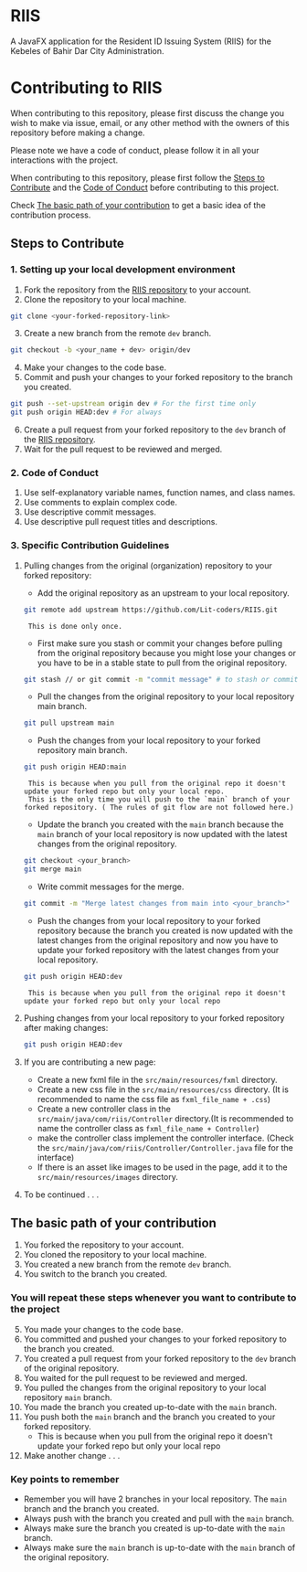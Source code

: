 # RIIS

A JavaFX application for the Resident ID Issuing System (RIIS) for the Kebeles of Bahir Dar City Administration. 

# Contributing to RIIS

When contributing to this repository, please first discuss the change you wish to make via issue,
email, or any other method with the owners of this repository before making a change. 

Please note we have a code of conduct, please follow it in all your interactions with the project.

When contributing to this repository, please first follow the [Steps to Contribute](#steps-to-contribute) and the [Code of Conduct](#code-of-conduct) before contributing to this project.

Check [The basic path of your contribution](#the-basic-path-of-your-contribution) to get a basic idea of the contribution process.

## Steps to Contribute
### 1. Setting up your local development environment

1. Fork the repository from the [RIIS repository](https://github.com/Lit-Coders/RIIS/tree/dev) to your account.
2. Clone the repository to your local machine.
```bash
git clone <your-forked-repository-link>
```
3. Create a new branch from the remote `dev` branch.
```bash
git checkout -b <your_name + dev> origin/dev
```
4. Make your changes to the code base.
5. Commit and push your changes to your forked repository to the branch you created.
```bash
git push --set-upstream origin dev # For the first time only
git push origin HEAD:dev # For always
```
6. Create a pull request from your forked repository to the `dev` branch 
    of the [RIIS repository](https://github.com/Lit-Coders/RIIS/tree/dev).
7. Wait for the pull request to be reviewed and merged.

### 2. Code of Conduct

1. Use self-explanatory variable names, function names, and class names.
2. Use comments to explain complex code.
3. Use descriptive commit messages.
4. Use descriptive pull request titles and descriptions.

### 3. Specific Contribution Guidelines

1. Pulling changes from the original (organization) repository to your forked repository:
    - Add the original repository as an upstream to your local repository.
    ```bash
    git remote add upstream https://github.com/Lit-coders/RIIS.git
    ```
        This is done only once.
    - First make sure you stash or commit your changes before pulling from the original repository because you might lose your changes or you have to be in a stable state to pull from the original repository.
    ```bash
    git stash // or git commit -m "commit message" # to stash or commit your changes
    ```
    - Pull the changes from the original repository to your local repository main branch.
    ```bash
    git pull upstream main
    ```
    - Push the changes from your local repository to your forked repository main branch.
    ```bash
    git push origin HEAD:main
    ```
        This is because when you pull from the original repo it doesn't update your forked repo but only your local repo.
        This is the only time you will push to the `main` branch of your forked repository. ( The rules of git flow are not followed here.)
    - Update the branch you created with the `main` branch because the `main` branch of your local repository is now updated with the latest changes from the original repository.
    ```bash
    git checkout <your_branch>
    git merge main
    ```
    - Write commit messages for the merge.
    ```bash
    git commit -m "Merge latest changes from main into <your_branch>"
    ```
    - Push the changes from your local repository to your forked repository because the branch you created is now updated with the latest changes from the original repository and now you have to update your forked repository with the latest changes from your local repository. 
    ```bash
    git push origin HEAD:dev
    ```
        This is because when you pull from the original repo it doesn't update your forked repo but only your local repo

2. Pushing changes from your local repository to your forked repository after making changes:
    ```bash
    git push origin HEAD:dev
    ```

3. If you are contributing a new page:
    - Create a new fxml file in the `src/main/resources/fxml` directory.
    - Create a new css file in the `src/main/resources/css` directory. (It is recommended to name the css file as `fxml_file_name + .css`)
    - Create a new controller class in the `src/main/java/com/riis/Controller` directory.(It is recommended to name the controller class as `fxml_file_name + Controller`)
    - make the controller class implement the controller interface. (Check the `src/main/java/com/riis/Controller/Controller.java` file for the interface)
    - If there is an asset like images to be used in the page, add it to the `src/main/resources/images` directory.

4. To be continued . . . 


## The basic path of your contribution

1. You forked the repository to your account.
2. You cloned the repository to your local machine.
3. You created a new branch from the remote `dev` branch.
4. You switch to the branch you created.

### You will repeat these steps whenever you want to contribute to the project

5. You made your changes to the code base.
6. You committed and pushed your changes to your forked repository to the branch you created.
7. You created a pull request from your forked repository to the `dev` branch of the original repository.
8. You waited for the pull request to be reviewed and merged.
9. You pulled the changes from the original repository to your local repository `main` branch.
10. You made the branch you created up-to-date with the `main` branch.
11. You push both the `main` branch and the branch you created to your forked repository. 
    - This is because when you pull from the original repo it doesn't update your forked repo but only your local repo
11. Make another change . . . 

### Key points to remember

- Remember you will have 2 branches in your local repository. The `main` branch and the branch you created.
- Always push with the branch you created and pull with the `main` branch. 
- Always make sure the branch you created is up-to-date with the `main` branch.
- Always make sure the `main` branch is up-to-date with the `main` branch of the original repository.


